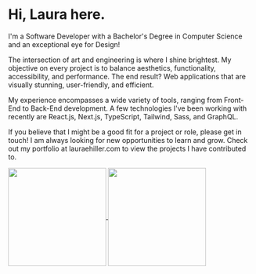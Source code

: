 # Hi, Laura here.

I'm a Software Developer with a Bachelor's Degree in Computer Science and an exceptional eye for Design!

The intersection of art and engineering is where I shine brightest. My objective on every project is to balance aesthetics, functionality, accessibility, and performance. The end result? Web applications that are visually stunning, user-friendly, and efficient.

My experience encompasses a wide variety of tools, ranging from Front-End to Back-End development. A few technologies I've been working with recently are React.js, Next.js, TypeScript, Tailwind, Sass, and GraphQL.

If you believe that I might be a good fit for a project or role, please get in touch! I am always looking for new opportunities to learn and grow. Check out my portfolio at lauraehiller.com to view the projects I have contributed to.

<a href="https://github.com/anuraghazra/github-readme-stats">
  <img height="200" align="center" src="https://github-readme-stats.vercel.app/api?username=lauraehiller&count_private=true&custom_title=Stats&hide=stars,contribs" />
</a>
<a href="https://github.com/anuraghazra/anuraghazra.github.io">
  <img height="200" align="center" src="https://github-readme-stats.vercel.app/api/top-langs/?username=lauraehiller&layout=compact" />
</a>
